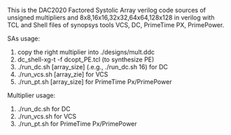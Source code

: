 This is the DAC2020 Factored Systolic Array verilog code sources of unsigned multipliers and 8x8,16x16,32x32,64x64,128x128 in verilog with TCL and Shell files of synopsys tools VCS, DC, PrimeTime PX, PrimePower. 


SAs usage:
1) copy the right multiplier into  ./designs/mult.ddc
2) dc_shell-xg-t -f dcopt_PE.tcl (to synthesize PE)
3) ./run_dc.sh [array_size]  (.e.g., ./run_dc.sh 16) for DC
4) ./run_vcs.sh [array_zie] for VCS
5) ./run_pt.sh [array_size] for PrimeTime Px/PrimePower

Multiplier usage:
1) ./run_dc.sh  for DC
2) ./run_vcs.sh for VCS
3) ./run_pt.sh  for PrimeTime Px/PrimePower

